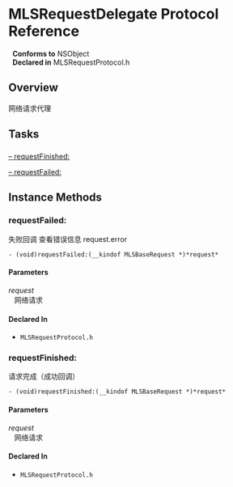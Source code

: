 # MLSRequestDelegate Protocol Reference

&nbsp;&nbsp;**Conforms to** NSObject  
&nbsp;&nbsp;**Declared in** MLSRequestProtocol.h  

## Overview

网络请求代理

## Tasks

### 

[&ndash;&nbsp;requestFinished:](#//api/name/requestFinished:)  

[&ndash;&nbsp;requestFailed:](#//api/name/requestFailed:)  

<a title="Instance Methods" name="instance_methods"></a>
## Instance Methods

<a name="//api/name/requestFailed:" title="requestFailed:"></a>
### requestFailed:

失败回调
查看错误信息 request.error

`- (void)requestFailed:(__kindof MLSBaseRequest *)*request*`

#### Parameters

*request*  
&nbsp;&nbsp;&nbsp;网络请求  

#### Declared In
* `MLSRequestProtocol.h`

<a name="//api/name/requestFinished:" title="requestFinished:"></a>
### requestFinished:

请求完成（成功回调）

`- (void)requestFinished:(__kindof MLSBaseRequest *)*request*`

#### Parameters

*request*  
&nbsp;&nbsp;&nbsp;网络请求  

#### Declared In
* `MLSRequestProtocol.h`

